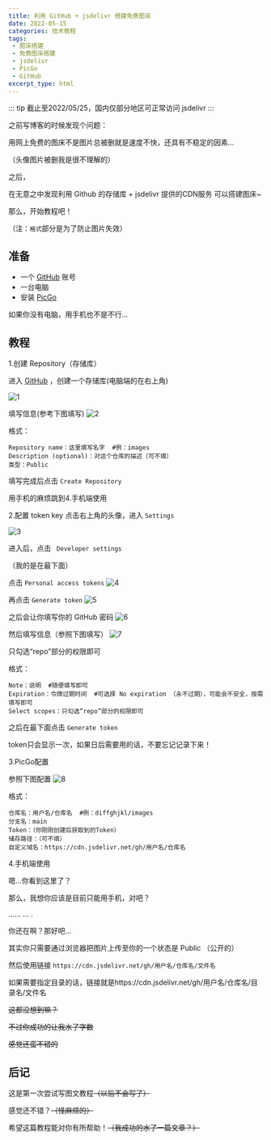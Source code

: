 ```yaml
---
title: 利用 GitHub + jsdelivr 搭建免费图床
date: 2022-05-15
categories: 技术教程
tags: 
 - 图床搭建
 - 免费图床搭建
 - jsdelivr
 - PicGo
 - GitHub
excerpt_type: html
---
```

::: tip
截止至2022/05/25，国内仅部分地区可正常访问 jsdelivr 
:::

<!-- more -->

之前写博客的时候发现个问题：

用网上免费的图床不是图片总被删就是速度不快，还具有不稳定的因素...

（头像图片被删我是很不理解的）

之后，

在无意之中发现利用 Github 的存储库 + jsdelivr 提供的CDN服务 可以搭建图床~

那么，开始教程吧！

（注：`格式`部分是为了防止图片失效）


## 准备
- 一个 [GitHub](https://github.com) 账号
- 一台电脑
- 安装 [PicGo](https://github.com/Molunerfinn/PicGo)

如果你没有电脑，用手机也不是不行...




## 教程
1.创建 Repository（存储库）

进入 [GitHub](https://github.com) ，创建一个存储库(电脑端的在右上角)

![1](https://cdn.339688.xyz/2022/05/25/628dd63f330a0.png)

填写信息(参考下图填写)
![2](https://cdn.339688.xyz/2022/05/25/628dd68adf2da.png)

格式：
```
Repository name：这里填写名字  #例：images
Description (optional)：对这个仓库的描述（可不填）
类型：Public
```

填写完成后点击 `Create Repository`

用手机的麻烦跳到4.手机端使用

2.配置 token key 
点击右上角的头像，进入 `Settings` 

![3](https://cdn.339688.xyz/2022/05/25/628de04fe0c4d.png)

进入后，点击 ` Developer settings` 

（我的是在最下面）

点击 `Personal access tokens` 
![4](https://cdn.339688.xyz/2022/05/25/628dd6a1ae043.png)

再点击 `Generate token`
![5](https://cdn.339688.xyz/2022/05/25/628dd6b3a974a.png)

之后会让你填写你的 GitHub 密码
![6](https://cdn.339688.xyz/2022/05/25/628dd6c3187ee.png)

然后填写信息（参照下图填写）
![7](https://cdn.339688.xyz/2022/05/25/628dd76155892.png)

只勾选“repo”部分的权限即可

格式：
```
Note：说明  #随便填写即可
Expiration：令牌过期时间  #可选择 No expiration （永不过期），可能会不安全，按需填写即可
Select scopes：只勾选“repo”部分的权限即可
```

之后在最下面点击 `Generate token`

token只会显示一次，如果日后需要用的话，不要忘记记录下来！


3.PicGo配置

参照下图配置
![8](https://cdn.339688.xyz/2022/05/25/628dd7755a0c1.png)


格式：
```
仓库名：用户名/仓库名  #例：diffghjkl/images
分支名：main
Token：（你刚刚创建后获取到的Token）
储存路径：（可不填）
自定义域名：https://cdn.jsdelivr.net/gh/用户名/仓库名
```


4.手机端使用

嗯...你看到这里了？

那么，我想你应该是目前只能用手机，对吧？

......
...
.

你还在啊？那好吧...

其实你只需要通过浏览器把图片上传至你的一个状态是 Public （公开的）

然后使用链接 `https://cdn.jsdelivr.net/gh/用户名/仓库名/文件名`

如果需要指定目录的话，链接就是https://cdn.jsdelivr.net/gh/用户名/仓库名/目录名/文件名

~~这都没想到嘛？~~

~~不过你成功的让我水了字数~~

~~感觉还蛮不错的~~


## 后记
这是第一次尝试写图文教程~~（以后不会写了）~~

感觉还不错？~~（怪麻烦的）~~

希望这篇教程能对你有所帮助！~~（我成功的水了一篇文章？）~~